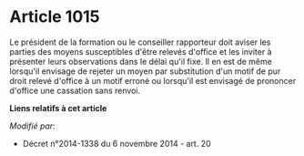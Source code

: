 # Article 1015

Le président de la formation ou le conseiller rapporteur doit aviser les parties des moyens susceptibles d'être relevés
d'office et les inviter à présenter leurs observations dans le délai qu'il fixe. Il en est de même lorsqu'il envisage de
rejeter un moyen par substitution d'un motif de pur droit relevé d'office à un motif erroné ou lorsqu'il est envisagé de
prononcer d'office une cassation sans renvoi.

**Liens relatifs à cet article**

_Modifié par_:

  - Décret n°2014-1338 du 6 novembre 2014 - art. 20

